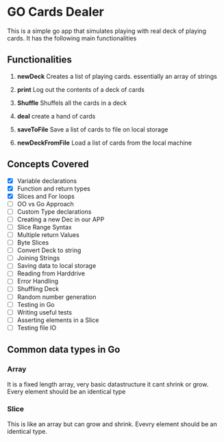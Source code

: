 # GO Cards Dealer

This is a simple go app that simulates playing with real deck of playing cards. It has the following main functionalities

## Functionalities

1. **newDeck** Creates a list of playing cards. essentially an array of strings

2. **print** Log out the contents of a deck of cards

3. **Shuffle** Shuffels all the cards in a deck

4. **deal** create a hand of cards

5. **saveToFile** Save a list of cards to file on local storage

6. **newDeckFromFile** Load a list of cards from the local machine

## Concepts Covered

- [X] Variable declarations
- [X] Function and return types
- [X] Slices and For loops
- [ ] OO vs Go Approach
- [ ] Custom Type declarations
- [ ]  Creating a new Dec in our APP
- [ ] Slice Range Syntax
- [ ] Multiple return Values
- [ ] Byte Slices
- [ ] Convert Deck to string
- [ ] Joining Strings
- [ ] Saving data to local storage
- [ ] Reading from Harddrive
- [ ] Error Handling
- [ ] Shuffling Deck
- [ ] Random number generation
- [ ] Testing in Go
- [ ] Writing useful tests
- [ ] Asserting elements in a Slice
- [ ] Testing file IO

## Common data types in Go

### Array

It is a fixed length array, very basic datastructure it cant shrink or grow. Every element should be an identical type

### Slice

This is like an array but can grow and shrink. Evevry element should be an identical type.